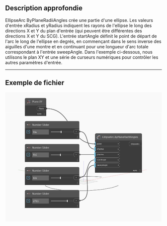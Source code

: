 ## Description approfondie
EllipseArc ByPlaneRadiiAngles crée une partie d'une ellipse. Les valeurs d'entrée xRadius et yRadius indiquent les rayons de l'ellipse le long des directions X et Y du plan d'entrée (qui peuvent être différentes des directions X et Y du SCG). L'entrée startAngle définit le point de départ de l'arc le long de l'ellipse en degrés, en commençant dans le sens inverse des aiguilles d'une montre et en continuant pour une longueur d'arc totale correspondant à l'entrée sweepAngle. Dans l'exemple ci-dessous, nous utilisons le plan XY et une série de curseurs numériques pour contrôler les autres paramètres d'entrée.
___
## Exemple de fichier

![ByPlaneRadiiAngles](./Autodesk.DesignScript.Geometry.EllipseArc.ByPlaneRadiiAngles_img.jpg)

